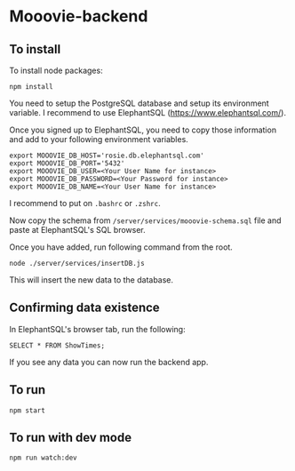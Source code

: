 # Mooovie-backend

## To install
To install node packages:
```
npm install
```

You need to setup the PostgreSQL database and setup its environment variable.
I recommend to use ElephantSQL (https://www.elephantsql.com/). 

Once you signed up to ElephantSQL, you need to copy those information 
and add to your following environment variables. 
```
export MOOOVIE_DB_HOST='rosie.db.elephantsql.com'
export MOOOVIE_DB_PORT='5432'
export MOOOVIE_DB_USER=<Your User Name for instance>
export MOOOVIE_DB_PASSWORD=<Your Password for instance>
export MOOOVIE_DB_NAME=<Your User Name for instance>
```
I recommend to put on `.bashrc` or `.zshrc`. 

Now copy the schema from `/server/services/mooovie-schema.sql` file 
and paste at ElephantSQL's SQL browser.

Once you have added, run following command from the root.
```
node ./server/services/insertDB.js
```
This will insert the new data to the database.

## Confirming data existence
In ElephantSQL's browser tab,
run the following:
```
SELECT * FROM ShowTimes;
```
If you see any data you can now run the backend app.

## To run
```
npm start
```

## To run with dev mode
```
npm run watch:dev
```

